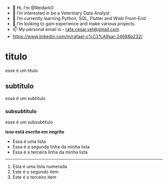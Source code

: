 - 👋 Hi, I’m @Reidark0
- 👀 I’m interested in be a Veterinary Data Analyst
- 🌱 I’m currently learning Python, SQL, Flutter and Wwb Front-End
- 💞️ I’m looking to gain experience and make various projects.
- 📫 My personal email is - rafa.cesar.vet@gmail.com
- https://www.linkedin.com/in/rafael-c%C3%A9sar-24688b232/
<!---
Reidark0/Reidark0 is a ✨ special ✨ repository because its `README.md` (this file) appears on your GitHub profile.
You can click the Preview link to take a look at your changes.
--->

# titulo
esse é um titulo
## subtitulo
esse é um subtitulo
### subsubtitulo
esse é um subsubtitulo

**isso está escrito em negrito**

- Essa é uma lista
- Essa é a segunda linha da minha lista
- Essa é a terceira linha da minha lista
---
1. Esta é uma lista numerada
2. Este é o segundo item
3. Este é o terceiro item